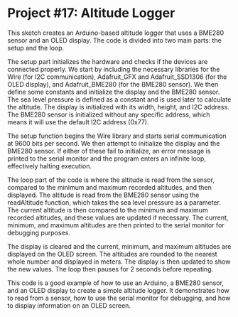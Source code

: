 # Project #17: Altitude Logger

This sketch creates an Arduino-based altitude logger that uses a BME280 sensor and an OLED display. The code is divided into two main parts: the setup and the loop.

The setup part initializes the hardware and checks if the devices are connected properly. We start by including the necessary libraries for the Wire (for I2C communication), Adafruit_GFX and Adafruit_SSD1306 (for the OLED display), and Adafruit_BME280 (for the BME280 sensor). We then define some constants and initialize the display and the BME280 sensor. The sea level pressure is defined as a constant and is used later to calculate the altitude. The display is initialized with its width, height, and I2C address. The BME280 sensor is initialized without any specific address, which means it will use the default I2C address (0x77).

The setup function begins the Wire library and starts serial communication at 9600 bits per second. We then attempt to initialize the display and the BME280 sensor. If either of these fail to initialize, an error message is printed to the serial monitor and the program enters an infinite loop, effectively halting execution.

The loop part of the code is where the altitude is read from the sensor, compared to the minimum and maximum recorded altitudes, and then displayed. The altitude is read from the BME280 sensor using the readAltitude function, which takes the sea level pressure as a parameter. The current altitude is then compared to the minimum and maximum recorded altitudes, and these values are updated if necessary. The current, minimum, and maximum altitudes are then printed to the serial monitor for debugging purposes.

The display is cleared and the current, minimum, and maximum altitudes are displayed on the OLED screen. The altitudes are rounded to the nearest whole number and displayed in meters. The display is then updated to show the new values. The loop then pauses for 2 seconds before repeating.

This code is a good example of how to use an Arduino, a BME280 sensor, and an OLED display to create a simple altitude logger. It demonstrates how to read from a sensor, how to use the serial monitor for debugging, and how to display information on an OLED screen.